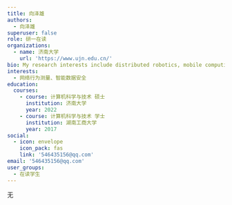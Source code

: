 ```yaml
---
title: 向泽雄
authors:
  - 向泽雄
superuser: false
role: 研一在读
organizations:
  - name: 济南大学
    url: 'https://www.ujn.edu.cn/'
bio: My research interests include distributed robotics, mobile computing and programmable matter.
interests:
  - 网络行为测量、智能数据安全
education:
  courses:
    - course: 计算机科学与技术 硕士
      institution: 济南大学
      year: 2022
    - course: 计算机科学与技术 学士
      institution: 湖南工商大学
      year: 2017
social:
  - icon: envelope
    icon_pack: fas
    link: '546435156@qq.com'
email: '546435156@qq.com'
user_groups:
  - 在读学生
---
```

无